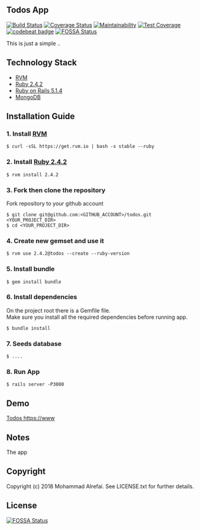 ## Todos App  

[![Build Status](https://travis-ci.org/malrefai/todos.svg?branch=develop)](https://travis-ci.org/malrefai/todos)
[![Coverage Status](https://coveralls.io/repos/github/malrefai/todos/badge.svg)](https://coveralls.io/github/malrefai/todos)
[![Maintainability](https://api.codeclimate.com/v1/badges/37609c390a1a9f602cab/maintainability)](https://codeclimate.com/github/malrefai/todos/maintainability)
[![Test Coverage](https://api.codeclimate.com/v1/badges/37609c390a1a9f602cab/test_coverage)](https://codeclimate.com/github/malrefai/todos/test_coverage)
[![codebeat badge](https://codebeat.co/badges/a5ab411e-22b3-484f-9df9-75ff6cb4345b)](https://codebeat.co/projects/github-com-malrefai-todos-develop) 
[![FOSSA Status](https://app.fossa.io/api/projects/git%2Bgithub.com%2Fmalrefai%2Ftodos.svg?type=shield)](https://app.fossa.io/projects/git%2Bgithub.com%2Fmalrefai%2Ftodos?ref=badge_shield) 


This is just a simple ..     

## Technology Stack

- [RVM][0]
- [Ruby 2.4.2][1]
- [Ruby on Rails 5.1.4][2]
- [MongoDB][3]

## Installation Guide

### 1. Install [RVM][0]
    $ curl -sSL https://get.rvm.io | bash -s stable --ruby

### 2. Install [Ruby 2.4.2][1]
    $ rvm install 2.4.2
    
### 3. Fork then clone the repository
Fork repository to your github account

	$ git clone git@github.com:<GITHUB_ACCOUNT>/todos.git <YOUR_PROJECT_DIR>
	$ cd <YOUR_PROJECT_DIR>
	
### 4. Create new gemset and use it
    $ rvm use 2.4.2@todos --create --ruby-version
    
### 5. Install bundle
    $ gem install bundle

### 6. Install dependencies
On the project root there is a Gemfile file.  
Make sure you install all the required dependencies before running app.  

    $ bundle install
    
### 7. Seeds database
    $ ....
    
### 8. Run App
    $ rails server -P3000

## Demo  
[Todos https://www][4]
	
## Notes
The app

## Copyright
Copyright (c) 2018 Mohammad Alrefai. See LICENSE.txt for further details.

## License
[![FOSSA Status](https://app.fossa.io/api/projects/git%2Bgithub.com%2Fmalrefai%2Ftodos.svg?type=large)](https://app.fossa.io/projects/git%2Bgithub.com%2Fmalrefai%2Ftodos?ref=badge_large)

[0]: https://rvm.io/
[1]: https://www.ruby-lang.org/
[2]: http://rubyonrails.org/
[3]: https://www.mongodb.com/
[4]: https://www
